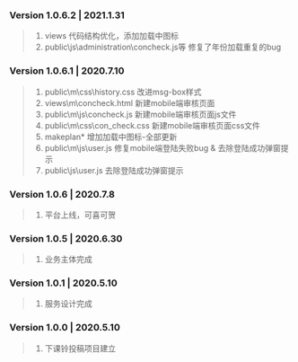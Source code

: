 ### Version 1.0.6.2 | 2021.1.31

> 1. views 代码结构优化，添加加载中图标
> 2. public\js\administration\concheck.js等 修复了年份加载重复的bug

### Version 1.0.6.1 | 2020.7.10

> 1. public\m\css\history.css  改进msg-box样式
> 2. views\m\concheck.html 新建mobile端审核页面
> 3. public\m\js\concheck.js 新建mobile端审核页面js文件
> 4. public\m\css\con_check.css 新建mobile端审核页面css文件
> 5. makeplan* 增加加载中图标-全部更新
> 6. public\m\js\user.js 修复mobile端登陆失败bug & 去除登陆成功弹窗提示
> 7. public\js\user.js 去除登陆成功弹窗提示

### Version 1.0.6 | 2020.7.8

> 1. 平台上线，可喜可贺

### Version 1.0.5 | 2020.6.30

> 1. 业务主体完成

### Version 1.0.1 | 2020.5.10

> 1. 服务设计完成

### Version 1.0.0 | 2020.5.10

> 1. 下课铃投稿项目建立
